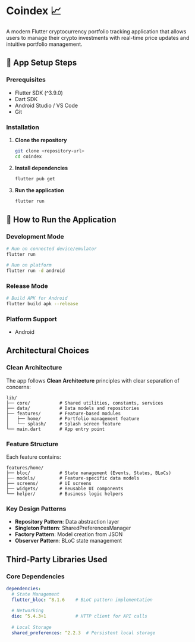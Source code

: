 # Coindex 📈

A modern Flutter cryptocurrency portfolio tracking application that allows users to manage their crypto investments with real-time price updates and intuitive portfolio management.

## 🚀 App Setup Steps

### Prerequisites
- Flutter SDK (^3.9.0)
- Dart SDK
- Android Studio / VS Code
- Git

### Installation
1. **Clone the repository**
   ```bash
   git clone <repository-url>
   cd coindex
   ```

2. **Install dependencies**
   ```bash
   flutter pub get
   ```

3. **Run the application**
   ```bash
   flutter run
   ```

## 📱 How to Run the Application

### Development Mode
```bash
# Run on connected device/emulator
flutter run

# Run on platform
flutter run -d android
```

### Release Mode
```bash
# Build APK for Android
flutter build apk --release
```

### Platform Support
- Android

## Architectural Choices

### Clean Architecture
The app follows **Clean Architecture** principles with clear separation of concerns:

```
lib/
├── core/           # Shared utilities, constants, services
├── data/           # Data models and repositories
├── features/       # Feature-based modules
│   ├── home/       # Portfolio management feature
│   └── splash/     # Splash screen feature
└── main.dart       # App entry point
```

### Feature Structure
Each feature contains:
```
features/home/
├── bloc/           # State management (Events, States, BLoCs)
├── models/         # Feature-specific data models
├── screens/        # UI screens
├── widgets/        # Reusable UI components
└── helper/         # Business logic helpers
```

### Key Design Patterns
- **Repository Pattern**: Data abstraction layer
- **Singleton Pattern**: SharedPreferencesManager
- **Factory Pattern**: Model creation from JSON
- **Observer Pattern**: BLoC state management

## Third-Party Libraries Used

### Core Dependencies
```yaml
dependencies:
  # State Management
  flutter_bloc: ^8.1.6    # BLoC pattern implementation
  
  # Networking
  dio: ^5.4.3+1           # HTTP client for API calls
  
  # Local Storage
  shared_preferences: ^2.2.3  # Persistent local storage
```

